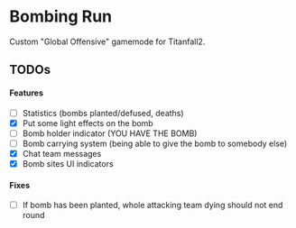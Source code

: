 # Bombing Run

Custom "Global Offensive" gamemode for Titanfall2.

## TODOs

#### Features

- [ ] Statistics (bombs planted/defused, deaths)
- [x] Put some light effects on the bomb
- [ ] Bomb holder indicator (YOU HAVE THE BOMB)
- [ ] Bomb carrying system (being able to give the bomb to somebody else)
- [x] Chat team messages
- [x] Bomb sites UI indicators

#### Fixes

- [ ] If bomb has been planted, whole attacking team dying should not end round